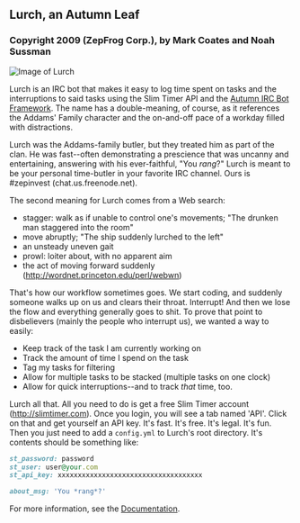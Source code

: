 ## Lurch, an Autumn Leaf
### Copyright 2009 (ZepFrog Corp.), by Mark Coates and Noah Sussman

![Image of Lurch](https://media.giphy.com/media/zUJbUzNeMhelW/giphy.gif) 

Lurch is an IRC bot that makes it easy to log time spent on tasks and the interruptions to said tasks using the Slim Timer API and the [Autumn IRC Bot Framework](http://github.com/oddlyzen/autumn/tree/master). The name has a double-meaning, of course, as it references the Addams' Family character and the on-and-off pace of a workday filled with distractions.

Lurch was the Addams-family butler, but they treated him as part of the clan. He was fast--often demonstrating a prescience that was uncanny and entertaining, answering with his ever-faithful, "You *rang*?"  Lurch is meant to be your personal time-butler in your favorite IRC channel.  Ours is #zepinvest (chat.us.freenode.net).

The second meaning for Lurch comes from a Web search:
  * stagger: walk as if unable to control one's movements; "The drunken man staggered into the room"
  * move abruptly; "The ship suddenly lurched to the left"
  * an unsteady uneven gait
  * prowl: loiter about, with no apparent aim
  * the act of moving forward suddenly (http://wordnet.princeton.edu/perl/webwn)

That's how our workflow sometimes goes. We start coding, and suddenly someone walks up on us and clears their throat.  Interrupt! And then we lose the flow and everything generally goes to shit. To prove that point to disbelievers (mainly the people who interrupt us), we wanted a way to easily:
  * Keep track of the task I am currently working on
  * Track the amount of time I spend on the task
  * Tag my tasks for filtering
  * Allow for multiple tasks to be stacked (multiple tasks on one clock)
  * Allow for quick interruptions--and to track *that* time, too.

Lurch all that.  All you need to do is get a free Slim Timer account (http://slimtimer.com). Once you login, you will see a tab named 'API'. Click on that and get yourself an API key.  It's fast. It's free. It's legal. It's fun.  Then you just need to add a `config.yml` to Lurch's root directory.  It's contents should be something like:

```ruby 
st_password: password
st_user: user@your.com
st_api_key: xxxxxxxxxxxxxxxxxxxxxxxxxxxxxxxxxxxx

about_msg: 'You *rang*?'
```

For more information, see the [Documentation](http://github.com/oddlyzen/lurch/tree/master).
